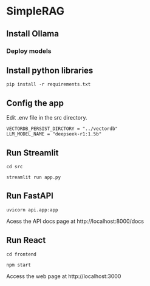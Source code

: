 # SimpleRAG
## Install Ollama
### Deploy models
## Install python libraries
```pip install -r requirements.txt```

## Config the app
Edit .env file in the src directory.
```
VECTORDB_PERSIST_DIRCTORY = "../vectordb"
LLM_MODEL_NAME = "deepseek-r1:1.5b"
```
## Run Streamlit
```cd src```

```streamlit run app.py```

## Run FastAPI

```uvicorn api.app:app```

Acess the API docs page at http://localhost:8000/docs 

## Run React

```cd frontend```

```npm start```

Access the web page at http://localhost:3000 
